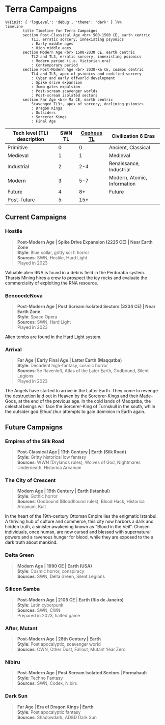 # Terra Campaigns

```mermaid
%%{init: { 'logLevel': 'debug', 'theme': 'dark' } }%%
timeline
        title Timeline for Terra Campaigns
		section Post-Classical Age <br> 500-1500 CE, earth centric
			TL1, erratic sorcery, innexisting psyonics
			: Early middle ages
			: High middle ages
		section Modern Age <br> 1500-2030 CE, earth centric
			TL2 and TL3, erratic sorcery, innexisting psionics
			: Modern period (i.e. Victorian era)
			: Contemporary period
		section Post-Modern Age <br> 2030-ka CE, cosmos centric
			TL4 and TL5, apex of psionics and codified sorcery
			: Cyber and early offworld development
			: Spike drive expansion
			: Jump gates expalsion
			: Post-scream scavenger worlds
			: Post-scream isolated sectors
		section Far Age <br> Ma CE, earth centric
			Scavenged TL3+, apex of sorcery, declining psionics
			: Dragon Kings
			: Outsiders
			: Sorcerer Kings
			: Final Age
```

| Tech level (TL) description | SWN TL | [Cepheus TL](https://www.orffenspace.com/cepheus-srd/equipment.html) | Civilization 6 Eras         |
| --------------------------- | ------ | -------------------------------------------------------------------- | --------------------------- |
| Primitive                   | 0      | 0                                                                    | Ancient, Classical          |
| Medieval                    | 1      | 1                                                                    | Medieval                    |
| Industrial                  | 2      | 2-4                                                                  | Renaissance, Industrial     |
| Modern                      | 3      | 5-7                                                                  | Modern, Atomic, Information |
| Future                      | 4      | 8+                                                                   | Future                      |
| Post-future                 | 5      | 15+                                                                  |                             |


## Current Campaigns

### Hostile
> **Post-Modern Age | Spike Drive Expansion (2225 CE) | Near Earth Zone**  
> **Style**: Blue collar, gritty sci fi horror  
> **Sources**: SWN, Hostile, Hard Light  
> Played in 2023  

Valuable alien RNA is found in a debris field in the Perdurabo system. Tharsis Mining hires a crew to prospect the icy rocks and evaluate the commerciality of exploiting the RNA resource.

### BenooedeNova
> **Post-Modern Age | Post Scream Isolated Sectors (3234 CE) | Near Earth Zone**  
> **Style**: Space Opera  
> **Sources**: SWN, Hard Light  
> Played in 2023  

Alien tombs are found in the Hard Light system.

### Arrival
> **Far Age | Early Final Age | Latter Earth (Maqqatba)**  
> **Style**: Decadent high-fantasy, cosmic horror  
> **Sources**: 5e Ravenloft, Atlas of the Later Earth, Godbound, Silent Legions  
> Played in 2023  

The Angels have started to arrive in the Latter Earth. They come to revenge the destruction laid out in Heaven by the Sorcerer-Kings and their Made-Gods, at the end of the previous age. In the cold lands of Maqqatba, the celestial beings will face the Sorcerer-King of Turnskull in the south, while the outsider god Ethux'zhur attempts to gain dominion in Earth again.


## Future Campaigns

### Empires of the Silk Road
> **Post-Classical Age | 13th Century | Earth (Silk Road)**  
> **Style:** Gritty historical low fantasy  
> **Sources**: WWN (Drylands rules), Wolves of God, Nightmares Underneath, Historica Arcanum  

### The City of Crescent
> **Modern Age | 19th Century | Earth (Istanbul)**  
> **Style**: Gothic horror  
> **Sources**: Godbound (Bloodhound rules), Blood Hack, Historica Arcanum, Kult  

In the heart of the 19th-century Ottoman Empire lies the enigmatic Istanbul. A thriving hub of culture and commerce, this city now harbors a dark and hidden truth, a sinister awakening known as "Blood in the Veil". Chosen individuals, once human, are now cursed and blessed with supernatural powers and a ravenous hunger for blood, while they are exposed to the a dark truth about mankind.

### Delta Green
> **Modern Age | 1990 CE | Earth (USA)**  
> **Style**: Cosmic horror, conspiracy  
> **Sources**: SWN, Delta Green, Silent Legions  

### Silicon Samba
> **Post-Modern Age | 2105 CE | Earth (Rio de Janeiro)**  
> **Style**: Latin cyberpunk  
> **Sources**: SWN, CWN  
> Prepared in 2023, halted game  

### After, Mutant
> **Post-Modern Age | 28th Century | Earth**  
> **Style**: Post apocalyptic, scavenger world  
> **Sources**: CWN, Other Dust, Fallout, Mutant Year Zero  

### Nibiru
> **Post-Modern Age | Post Scream Isolated Sectors | Formahault**  
> **Style**: Techno Fantasy  
> **Sources**: SWN, Codex, Nibiru  

### Dark Sun
> **Far Age | Era of Dragon Kings | Earth**  
> **Style**: Post apocalyptic fantasy  
> **Sources**: Shadowdark, AD&D Dark Sun  
